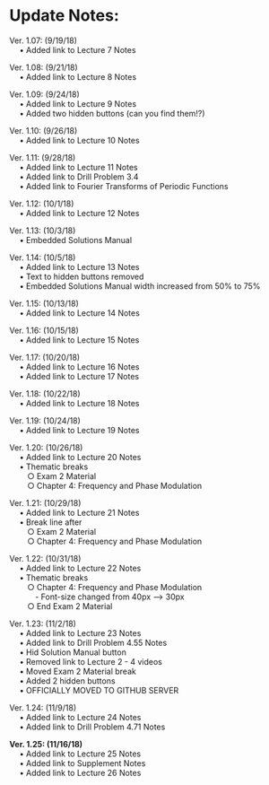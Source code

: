 # Update Notes:


Ver. 1.07: (9/19/18) <br />
&emsp;	• Added link to Lecture 7 Notes
  
Ver. 1.08: (9/21/18) <br />
&emsp;	• Added link to Lecture 8 Notes

Ver. 1.09: (9/24/18) <br />
&emsp;	• Added link to Lecture 9 Notes <br />
&emsp;	• Added two hidden buttons (can you find them!?)

Ver. 1.10: (9/26/18) <br />
&emsp;	• Added link to Lecture 10 Notes

Ver. 1.11: (9/28/18) <br />
&emsp;	• Added link to Lecture 11 Notes <br />
&emsp;	• Added link to Drill Problem 3.4 <br />
&emsp;	• Added link to Fourier Transforms of Periodic Functions

Ver. 1.12: (10/1/18) <br />
&emsp;	• Added link to Lecture 12 Notes

Ver. 1.13: (10/3/18) <br />
&emsp;	• Embedded Solutions Manual

Ver. 1.14: (10/5/18) <br />
&emsp;	• Added link to Lecture 13 Notes <br />
&emsp;	• Text to hidden buttons removed <br />
&emsp;	• Embedded Solutions Manual width increased from 50% to 75%

Ver. 1.15: (10/13/18) <br />
&emsp;	• Added link to Lecture 14 Notes

Ver. 1.16: (10/15/18) <br />
&emsp;	• Added link to Lecture 15 Notes

Ver. 1.17: (10/20/18) <br />
&emsp;	• Added link to Lecture 16 Notes <br />
&emsp;	• Added link to Lecture 17 Notes

Ver. 1.18: (10/22/18) <br />
&emsp;	• Added link to Lecture 18 Notes

Ver. 1.19: (10/24/18) <br />
&emsp;	• Added link to Lecture 19 Notes

Ver. 1.20: (10/26/18) <br />
&emsp;	• Added link to Lecture 20 Notes <br />
&emsp;	• Thematic breaks <br />
&emsp;&emsp;		○ Exam 2 Material <br />
&emsp;&emsp;		○ Chapter 4: Frequency and Phase Modulation

Ver. 1.21: (10/29/18) <br />
&emsp;	• Added link to Lecture 21 Notes <br />
&emsp;	• Break line after <br />
&emsp;&emsp;		○ Exam 2 Material <br />
&emsp;&emsp;		○ Chapter 4: Frequency and Phase Modulation

Ver. 1.22: (10/31/18) <br />
&emsp;	• Added link to Lecture 22 Notes <br />
&emsp;	• Thematic breaks <br />
&emsp;&emsp;		○ Chapter 4: Frequency and Phase Modulation <br />
&emsp;&emsp;&emsp;			- Font-size changed from 40px --> 30px <br />
&emsp;&emsp;		○ End Exam 2 Material

Ver. 1.23: (11/2/18) <br />
&emsp;	• Added link to Lecture 23 Notes <br />
&emsp;	• Added link to Drill Problem 4.55 Notes <br />
&emsp;	• Hid Solution Manual button <br />
&emsp;	• Removed link to Lecture 2 - 4 videos <br />
&emsp;	• Moved Exam 2 Material break <br />
&emsp;	• Added 2 hidden buttons <br />
&emsp;	• OFFICIALLY MOVED TO GITHUB SERVER

Ver. 1.24: (11/9/18) <br />
&emsp;	• Added link to Lecture 24 Notes <br />
&emsp;	• Added link to Drill Problem 4.71 Notes

**Ver. 1.25: (11/16/18)** <br />
&emsp;	• Added link to Lecture 25 Notes <br />
&emsp;	• Added link to Supplement Notes <br />
&emsp;	• Added link to Lecture 26 Notes
